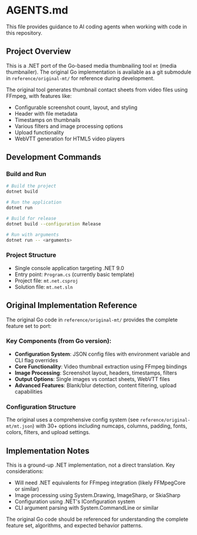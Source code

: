 # AGENTS.md

This file provides guidance to AI coding agents when working with code in this repository.

## Project Overview

This is a .NET port of the Go-based media thumbnailing tool `mt` (media thumbnailer). The original Go implementation is available as a git submodule in `reference/original-mt/` for reference during development.

The original tool generates thumbnail contact sheets from video files using FFmpeg, with features like:
- Configurable screenshot count, layout, and styling
- Header with file metadata
- Timestamps on thumbnails  
- Various filters and image processing options
- Upload functionality
- WebVTT generation for HTML5 video players

## Development Commands

### Build and Run
```bash
# Build the project
dotnet build

# Run the application
dotnet run

# Build for release
dotnet build --configuration Release

# Run with arguments
dotnet run -- <arguments>
```

### Project Structure
- Single console application targeting .NET 9.0
- Entry point: `Program.cs` (currently basic template)
- Project file: `mt.net.csproj`
- Solution file: `mt.net.sln`

## Original Implementation Reference

The original Go code in `reference/original-mt/` provides the complete feature set to port:

### Key Components (from Go version):
- **Configuration System**: JSON config files with environment variable and CLI flag overrides
- **Core Functionality**: Video thumbnail extraction using FFmpeg bindings
- **Image Processing**: Screenshot layout, headers, timestamps, filters
- **Output Options**: Single images vs contact sheets, WebVTT files
- **Advanced Features**: Blank/blur detection, content filtering, upload capabilities

### Configuration Structure
The original uses a comprehensive config system (see `reference/original-mt/mt.json`) with 30+ options including numcaps, columns, padding, fonts, colors, filters, and upload settings.

## Implementation Notes

This is a ground-up .NET implementation, not a direct translation. Key considerations:
- Will need .NET equivalents for FFmpeg integration (likely FFMpegCore or similar)
- Image processing using System.Drawing, ImageSharp, or SkiaSharp
- Configuration using .NET's IConfiguration system
- CLI argument parsing with System.CommandLine or similar

The original Go code should be referenced for understanding the complete feature set, algorithms, and expected behavior patterns.